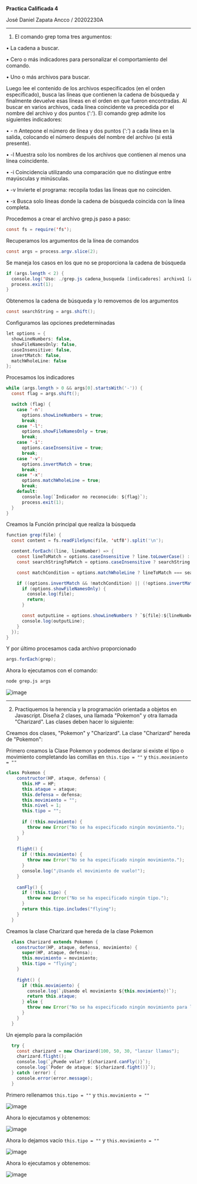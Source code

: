 **Practica Calificada 4**

José Daniel Zapata Ancco / 20202230A

***
1. El comando grep toma tres argumentos: 

•	 La cadena a buscar. 

•	Cero o más indicadores para personalizar el comportamiento del comando. 

•	Uno o más archivos para buscar. 

Luego lee el contenido de los archivos especificados (en el orden especificado), busca las líneas 	que contienen la cadena de búsqueda y finalmente devuelve esas líneas en el orden en que 	fueron encontradas. Al buscar en varios archivos, cada línea coincidente va precedida por el 	nombre del archivo y dos puntos (':'). 
El comando grep admite los siguientes indicadores: 

•	- n  Antepone el número de línea y dos puntos (':') a cada línea en la salida, colocando el número después del nombre del archivo (si está presente). 

•	-l Muestra solo los nombres de los archivos que contienen al menos una línea coincidente. 

•	-i Coincidencia utilizando una comparación que no distingue entre mayúsculas y minúsculas.

•	-v Invierte el programa: recopila todas las líneas que no coinciden. 

•	-x Busca solo líneas donde la cadena de búsqueda coincida con la línea completa.

Procedemos a crear el archivo grep.js paso a paso:

```java
const fs = require('fs');
```

Recuperamos los argumentos de la línea de comandos
```java
const args = process.argv.slice(2);
```

Se maneja los casos en los que no se proporciona la cadena de búsqueda
```java
if (args.length < 2) {
  console.log('Uso: ./grep.js cadena_busqueda [indicadores] archivo1 [archivo2 ...]');
  process.exit(1);
}
```

Obtenemos la cadena de búsqueda y lo removemos de los argumentos
```java
const searchString = args.shift();
```

Configuramos las opciones predeterminadas
```java
let options = {
  showLineNumbers: false,
  showFileNamesOnly: false,
  caseInsensitive: false,
  invertMatch: false,
  matchWholeLine: false
};
```

Procesamos los indicadores
```java
while (args.length > 0 && args[0].startsWith('-')) {
  const flag = args.shift();

  switch (flag) {
    case '-n':
      options.showLineNumbers = true;
      break;
    case '-l':
      options.showFileNamesOnly = true;
      break;
    case '-i':
      options.caseInsensitive = true;
      break;
    case '-v':
      options.invertMatch = true;
      break;
    case '-x':
      options.matchWholeLine = true;
      break;
    default:
      console.log(`Indicador no reconocido: ${flag}`);
      process.exit(1);
  }
}
```

Creamos la Función principal que realiza la búsqueda
```java
function grep(file) {
  const content = fs.readFileSync(file, 'utf8').split('\n');

  content.forEach((line, lineNumber) => {
    const lineToMatch = options.caseInsensitive ? line.toLowerCase() : line;
    const searchStringToMatch = options.caseInsensitive ? searchString.toLowerCase() : searchString;

    const matchCondition = options.matchWholeLine ? lineToMatch === searchStringToMatch : lineToMatch.includes(searchStringToMatch);

    if ((options.invertMatch && !matchCondition) || (!options.invertMatch && matchCondition)) {
      if (options.showFileNamesOnly) {
        console.log(file);
        return;
      }

      const outputLine = options.showLineNumbers ? `${file}:${lineNumber + 1}:${line}` : `${file}:${line}`;
      console.log(outputLine);
    }
  });
}
```

Y por último procesamos cada archivo proporcionado
```java
args.forEach(grep);
```

Ahora lo ejecutamos con el comando:
```bash
node grep.js args
```
![image](https://github.com/Josezapat/CC3S2/assets/90808325/6792cc7e-4c1c-4ba4-b795-e40a3301068e)

***

2.	Practiquemos la herencia y la programación orientada a objetos en Javascript. Diseña 2 clases, una llamada "Pokemon" y otra llamada "Charizard". Las clases deben hacer lo siguiente:

Creamos dos clases, "Pokemon" y "Charizard". La clase "Charizard" hereda de "Pokemon":

Primero creamos la Clase Pokemon y podemos declarar si existe el tipo o movimiento completando las comillas en `this.tipo = ""` y `this.movimiento = ""`
```java
class Pokemon {
    constructor(HP, ataque, defensa) {
      this.HP = HP;
      this.ataque = ataque;
      this.defensa = defensa;
      this.movimiento = "";
      this.nivel = 1;
      this.tipo = "";
  
      if (!this.movimiento) {
        throw new Error("No se ha especificado ningún movimiento.");
      }
    }
  
    flight() {
      if (!this.movimiento) {
        throw new Error("No se ha especificado ningún movimiento.");
      }
      console.log("¡Usando el movimiento de vuelo!");
    }
  
    canFly() {
      if (!this.tipo) {
        throw new Error("No se ha especificado ningún tipo.");
      }
      return this.tipo.includes("flying");
    }
  }
  ```

Creamos la clase Charizard que hereda de la clase Pokemon
```java
  class Charizard extends Pokemon {
    constructor(HP, ataque, defensa, movimiento) {
      super(HP, ataque, defensa);
      this.movimiento = movimiento;
      this.tipo = "flying";
    }
  
    fight() {
      if (this.movimiento) {
        console.log(`¡Usando el movimiento ${this.movimiento}!`);
        return this.ataque;
      } else {
        throw new Error("No se ha especificado ningún movimiento para la lucha.");
      }
    }
  }
```
  
Un ejemplo para la compilación
```java
  try {
    const charizard = new Charizard(100, 50, 30, "lanzar llamas");
    charizard.flight();
    console.log(`¿Puede volar? ${charizard.canFly()}`);
    console.log(`Poder de ataque: ${charizard.fight()}`);
  } catch (error) {
    console.error(error.message);
  }
  ```
Primero rellenamos `this.tipo = ""` y `this.movimiento = ""`

![image](https://github.com/Josezapat/CC3S2/assets/90808325/4f7ca4f1-6c00-470f-99d0-975de519da36)
  
Ahora lo ejecutamos y obtenemos:

![image](https://github.com/Josezapat/CC3S2/assets/90808325/3b4240d9-54cc-42ff-b992-a1588ae38a54)

Ahora lo dejamos vacío `this.tipo = ""` y `this.movimiento = ""`

![image](https://github.com/Josezapat/CC3S2/assets/90808325/6abbf249-d293-4406-81cd-e198c83ecf65)

Ahora lo ejecutamos y obtenemos:

![image](https://github.com/Josezapat/CC3S2/assets/90808325/7111d2de-0004-4acc-93cb-fd532c9b915b)


